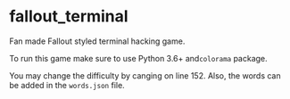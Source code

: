 # fallout_terminal
Fan made Fallout styled terminal hacking game.

To run this game make sure to use Python 3.6+ and`colorama` package.

You may change the difficulty by canging on line 152. Also, the words can be added in the `words.json` file.
